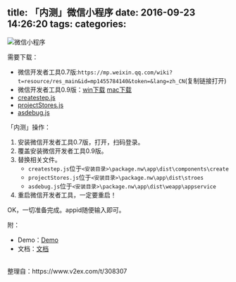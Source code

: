 title: 「内测」微信小程序
date: 2016-09-23 14:26:20
tags:
categories:
---
![微信小程序](http://qiniu.e12e.com//2016/12/31/2016-09-23_144603.png)
<!-- more -->
需要下载：
- 微信开发者工具0.7版:`https://mp.weixin.qq.com/wiki?t=resource/res_main&id=mp1455784140&token=&lang=zh_CN`(复制链接打开)
- 微信开发者工具0.9版：[win下载](http://source.lattecake.com/files/2016/09/wechat_web_devtools_0.9.092100_x64.exe) [mac下载](wechat_web_devtools_0.9.092100.dmg)
- [createstep.js](http://source.lattecake.com/files/2016/09/createstep.js)
- [projectStores.js](http://source.lattecake.com/files/2016/09/projectStores.js)
- [asdebug.js](http://source.lattecake.com/files/2016/09/asdebug.js)


「内测」操作：
1. 安装微信开发者工具0.7版，打开，扫码登录。
2. 覆盖安装微信开发者工具0.9版。
3. 替换相关文件。
	- `createstep.js`位于`<安装目录>\package.nw\app\dist\components\create`
	- `projectStores.js`位于`<安装目录>\package.nw\app\dist\stroes`
	- `asdebug.js`位于`<安装目录>\package.nw\app\dist\weapp\appservice`
4. 重启微信开发者工具，一定要重启！
	

OK，一切准备完成。appid随便输入即可。


附：
- Demo：[Demo](http://source.lattecake.com/files/2016/09/demo.zip)
- 文档：[文档](http://wxopen.notedown.cn/)

<br>
整理自：https://www.v2ex.com/t/308307